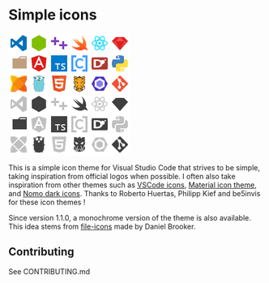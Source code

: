 # Simple icons

![logo](images/logo.png)

This is a simple icon theme for Visual Studio Code that strives to be simple, taking inspiration from official logos when possible.
I often also take inspiration from other themes such as [VSCode icons](https://github.com/robertohuertasm/vscode-icons), [Material icon theme](https://github.com/PKief/vscode-extension-material-icon-theme), and [Nomo dark icons](https://github.com/be5invis/vscode-iconset).
Thanks to Roberto Huertas, Philipp Kief and be5invis for these icon themes !

Since version 1.1.0, a monochrome version of the theme is also available. This idea stems from [file-icons](https://github.com/file-icons/vscode) made by Daniel Brooker.

## Contributing

See CONTRIBUTING.md